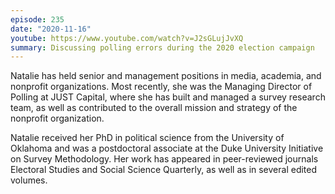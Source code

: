 ```yaml
---
episode: 235
date: "2020-11-16"
youtube: https://www.youtube.com/watch?v=J2sGLujJvXQ
summary: Discussing polling errors during the 2020 election campaign
---
```

Natalie has held senior and management positions in media, academia, and nonprofit organizations. Most recently, she was the Managing Director of Polling at JUST Capital, where she has built and managed a survey research team, as well as contributed to the overall mission and strategy of the nonprofit organization.

Natalie received her PhD in political science from the University of Oklahoma and was a postdoctoral associate at the Duke University Initiative on Survey Methodology. Her work has appeared in peer-reviewed journals Electoral Studies and Social Science Quarterly, as well as in several edited volumes.
